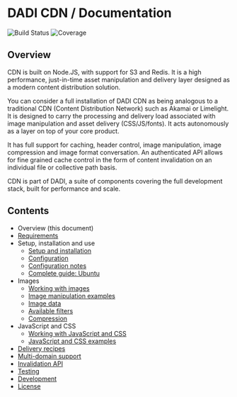 # DADI CDN / Documentation

![Build Status](http://img.shields.io/badge/Release-0.1.10_Beta-green.svg?style=flat-square)&nbsp;![Coverage](https://img.shields.io/badge/Coverage-88%-yellow.svg?style=flat-square)

## Overview

CDN is built on Node.JS, with support for S3 and Redis. It is a high performance, just-in-time asset manipulation and delivery layer designed as a modern content distribution solution.

You can consider a full installation of DADI CDN as being analogous to a traditional CDN (Content Distribution Network) such as Akamai or Limelight. It is designed to carry the processing and delivery load associated with image manipulation and asset delivery (CSS/JS/fonts). It acts autonomously as a layer on top of your core product.

It has full support for caching, header control, image manipulation, image compression and image format conversation. An authenticated API allows for fine grained cache control in the form of content invalidation on an individual file or collective path basis.

CDN is part of DADI, a suite of components covering the full development stack, built for performance and scale.

## Contents

* Overview (this document)
* [Requirements](https://github.com/dadi/cdn/blob/docs/requirements.md)
* Setup, installation and use
	* [Setup and installation](https://github.com/dadi/cdn/blob/docs/setup-and-installation.md)
	* [Configuration](https://github.com/dadi/cdn/blob/docs/configuration.md)
	* [Configuration notes](https://github.com/dadi/cdn/blob/docs/configuration-notes.md)
	* [Complete guide: Ubuntu](https://github.com/dadi/cdn/blob/docs/install-guide.ubuntu.md)
* Images
	* [Working with images](https://github.com/dadi/cdn/blob/docs/working-with-images.md)
	* [Image manipulation examples](https://github.com/dadi/cdn/blob/docs/image-manipulation-examples.md)
	* [Image data](https://github.com/dadi/cdn/blob/docs/image-data.md)
	* [Available filters](https://github.com/dadi/cdn/blob/docs/available-filters.md)
	* [Compression](https://github.com/dadi/cdn/blob/docs/compression.md)
* JavaScript and CSS
	* [Working with JavaScript and CSS](https://github.com/dadi/cdn/blob/docs/working-with-javascript-and-css.md)
	* [JavaScript and CSS examples](https://github.com/dadi/cdn/blob/docs/javascript-and-css-examples.md)
* [Delivery recipes](https://github.com/dadi/cdn/blob/docs/delivery-recipes.md)
* [Multi-domain support](https://github.com/dadi/cdn/blob/docs/multi-domain-support.md)
* [Invalidation API](https://github.com/dadi/cdn/blob/docs/invalidation-api.md)
* [Testing](https://github.com/dadi/cdn/blob/docs/testing.md)
* [Development](https://github.com/dadi/cdn/blob/docs/development.md)
* [License](https://github.com/dadi/cdn/blob/docs/license.md)
